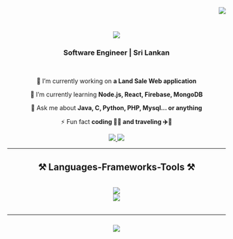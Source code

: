 <img align="right" src="https://visitor-badge.laobi.icu/badge?page_id=DumindUdara.DumindUdara" />
<br>
<h1 align="center">
    <img src="https://readme-typing-svg.herokuapp.com/?font=Righteous&size=30&center=true&vCenter=true&width=500&height=70&duration=4000&lines=Hi+There!+👋;+I'm+Dumindu+Udara!;+Welcome+My+Profile+🤗;+💻+⏳;" />
</h1>

<h3 align="center"> Software Engineer | Sri Lankan</h3>

<br/>

<div align="center">
 
 🔭 I’m currently working  on **a Land Sale Web application**
 
 🌱 I’m currently learning **Node.js, React, Firebase, MongoDB**

💬 Ask me about **Java, C, Python, PHP, Mysql... or anything**

⚡ Fun fact **coding 👨‍💻 and traveling ✈️🚢**

 </div>
 
<div align="center"> 
  <a href="mailto:duminduudara22@gmail.com">
    <img src="https://img.shields.io/badge/Gmail-333333?style=for-the-badge&logo=gmail&logoColor=blue" />
  </a>
  <a href="https://linkedin.com/in/dumindu-udara" target="_blank">
    <img src="https://img.shields.io/badge/LinkedIn-0077B5?style=for-the-badge&logo=linkedin&logoColor=white" target="_blank" />
  </a>
</div>

 <hr/>
 
<h2 align="center">⚒️ Languages-Frameworks-Tools ⚒️</h2>
<br/>
<div align="center">
    <img src="https://skillicons.dev/icons?i=java,python,nodejs,php,dart,github,javascript,typescript,express,firebase,mongodb,mysql,c,matlab" /><br>
    <img src="https://skillicons.dev/icons?i=react,r,bootstrap,tailwind,flask,html,css,flutter,vscode,androidstudio,figma,git" />
</div>
<br/>
<hr/>
<h3 align="center">
    <img src="https://readme-typing-svg.herokuapp.com/?font=Righteous&size=28&center=true&vCenter=true&width=500&height=70&duration=4000&lines=Thanks+for+visiting!+✌️;+Shoot+me+a+message+on+Linkedin!;+I'm+always+down+to+collab+🙌;+Happy+Coding">
</h3>
<br/>
<br/>
